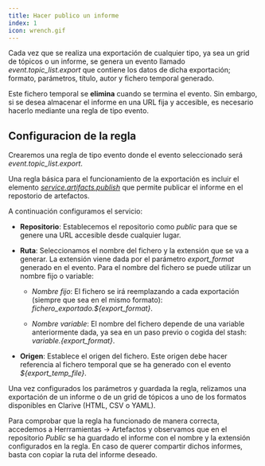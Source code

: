 ```yaml
---
title: Hacer publico un informe
index: 1
icon: wrench.gif
---
```


Cada vez que se realiza una exportación de cualquier tipo, ya sea un grid de tópicos o un informe, se genera un evento llamado *event.topic_list.export* que contiene los datos de dicha exportación; formato, parámetros, título, autor y fichero temporal generado.

Este fichero temporal se **elimina** cuando se termina el evento. Sin embargo, si se desea almacenar el informe en una URL fija y accesible, es necesario hacerlo mediante una regla de tipo evento.


## Configuracion de la regla  

Crearemos una regla de tipo evento donde el evento seleccionado será *event.topic_list.export*.

Una regla básica para el funcionamiento de la exportación es incluir el elemento *[service.artifacts.publish](Reglas/Paleta/Servicios/publish_files_according_catalog)* que permite publicar el informe en el repostorio de artefactos.

A continuación configuramos el servicio:

* **Repositorio**: Establecemos el repositorio como *public* para que se genere una URL accesible desde cualquier lugar.

* **Ruta**:  Seleccionamos el nombre del fichero y la extensión que se va a generar. La extensión viene dada por el parámetro *export_format* generado en el evento. Para el nombre del fichero se puede utilizar un nombre fijo o variable:  

    + *Nombre fijo*: El fichero se irá reemplazando a cada exportación (siempre que sea en el mismo formato): *fichero_exportado.${export_format}*.

    + *Nombre variable*: El nombre del fichero depende de una variable anteriormente dada, ya sea en un paso previo o cogida del stash: *${variable}.${export_format}*.

* **Origen**: Establece el origen del fichero. Este origen debe hacer referencia al fichero temporal que se ha generado con el evento *${export_temp_file}*.


Una vez configurados los parámetros y guardada la regla, relizamos una exportación de un informe o de un grid de tópicos a uno de los formatos disponibles en Clarive (HTML, CSV o YAML).

Para comprobar que la regla ha funcionado de manera correcta, accedemos a Herrramientas -> Artefactos y observamos que en el repositorio *Public* se ha guardado el informe con el nombre y la extensión configurados en la regla. En caso de querer compartir dichos informes, basta con copiar la ruta del informe deseado.
